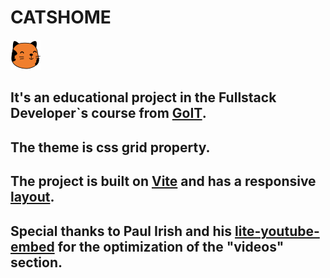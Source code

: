 # CATSHOME

![kitty](/src/images/cat.svg)

## It's an educational project in the Fullstack Developer`s course from [GoIT](https://html-m-lp-ua.goit.global/).

## The theme is css grid property.

## The project is built on [Vite](https://vitejs.dev) and has a responsive [layout](https://www.figma.com/file/3DeLKaPDewHZeMRYaoU28o/Grids?type=design&mode=design&t=z602iCJ8mNMfG06z-0).

## Special thanks to Paul Irish and his [lite-youtube-embed](https://github.com/paulirish/lite-youtube-embed) for the optimization of the "videos" section.
